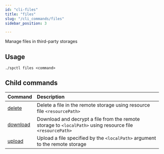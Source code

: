 ```yaml
---
id: "cli-files"
title: "files"
slug: "/cli_commands/files"
sidebar_position: 3

---
```


Manage files in third-party storages

## Usage

```
./spctl files <command>
```

## Child commands

|**Command**|**Description**|
| :- | :- |
|[delete](/developers/cli_commands/files/delete)|Delete a file in the remote storage using resource file `<resourcePath>`|
|[download](/developers/cli_commands/files/download)|Download and decrypt a file from the remote storage to `<localPath>` using resource file `<resourcePath>`|
|[upload](/developers/cli_commands/files/upload)|Upload a file specified by the `<localPath>` argument to the remote storage|